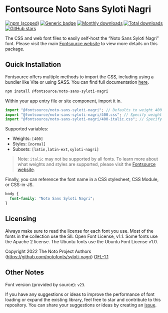 # Fontsource Noto Sans Syloti Nagri

[![npm (scoped)](https://img.shields.io/npm/v/@fontsource/noto-sans-syloti-nagri?color=brightgreen)](https://www.npmjs.com/package/@fontsource/noto-sans-syloti-nagri) [![Generic badge](https://img.shields.io/badge/fontsource-passing-brightgreen)](https://github.com/fontsource/fontsource) [![Monthly downloads](https://badgen.net/npm/dm/@fontsource/noto-sans-syloti-nagri)](https://github.com/fontsource/fontsource) [![Total downloads](https://badgen.net/npm/dt/@fontsource/noto-sans-syloti-nagri)](https://github.com/fontsource/fontsource) [![GitHub stars](https://img.shields.io/github/stars/fontsource/fontsource.svg?style=social&label=Star)](https://github.com/fontsource/fontsource/stargazers)

The CSS and web font files to easily self-host the “Noto Sans Syloti Nagri” font. Please visit the main [Fontsource website](https://fontsource.org/fonts/noto-sans-syloti-nagri) to view more details on this package.

## Quick Installation

Fontsource offers multiple methods to import the CSS, including using a bundler like Vite or using SASS. You can find full documentation [here](https://fontsource.org/docs/getting-started/introduction).

```javascript
npm install @fontsource/noto-sans-syloti-nagri
```

Within your app entry file or site component, import it in.

```javascript
import "@fontsource/noto-sans-syloti-nagri"; // Defaults to weight 400
import "@fontsource/noto-sans-syloti-nagri/400.css"; // Specify weight
import "@fontsource/noto-sans-syloti-nagri/400-italic.css"; // Specify weight and style
```

Supported variables:
- Weights: `[400]`
- Styles: `[normal]`
- Subsets: `[latin,latin-ext,syloti-nagri]`

> Note: `italic` may not be supported by all fonts. To learn more about what weights and styles are supported, please visit the [Fontsource website](https://fontsource.org/fonts/noto-sans-syloti-nagri).

Finally, you can reference the font name in a CSS stylesheet, CSS Module, or CSS-in-JS.

```css
body {
  font-family: "Noto Sans Syloti Nagri";
}
```

## Licensing
Always make sure to read the license for each font you use. Most of the fonts in the collection use the SIL Open Font License, v1.1. Some fonts use the Apache 2 license. The Ubuntu fonts use the Ubuntu Font License v1.0.

Copyright 2022 The Noto Project Authors (https://github.com/notofonts/syloti-nagri)
[OFL-1.1](https://openfontlicense.org)

## Other Notes
Font version (provided by source): `v23`.

If you have any suggestions or ideas to improve the performance of font loading or expand the existing library, feel free to star and contribute to this repository. You can share your suggestions or ideas by creating an [issue](https://github.com/fontsource/fontsource/issues).